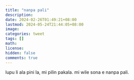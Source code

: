 ```yaml
---
title: "nanpa pali"
description: 
date: 2024-02-26T01:49:21+08:00
lastmod: 2024-05-24T21:44:05+08:00
image: 
categories: tweet
tags: []
math: 
license: 
hidden: false
comments: true
---
```


lupu li ala pini la, mi pilin pakala. mi wile sona e nanpa pali.


